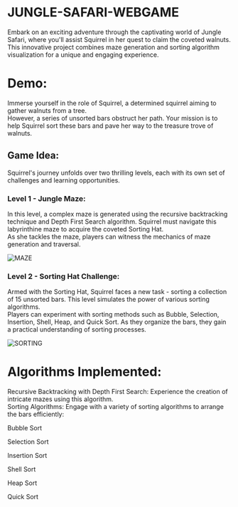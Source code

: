 # JUNGLE-SAFARI-WEBGAME

Embark on an exciting adventure through the captivating world of Jungle Safari, where you'll assist Squirrel in her quest to claim the coveted walnuts. <br>
This innovative project combines maze generation and sorting algorithm visualization for a unique and engaging experience.

# Demo:
Immerse yourself in the role of Squirrel, a determined squirrel aiming to gather walnuts from a tree. <br>
However, a series of unsorted bars obstruct her path. Your mission is to help Squirrel sort these bars and pave her way to the treasure trove of walnuts.

## Game Idea:
Squirrel's journey unfolds over two thrilling levels, each with its own set of challenges and learning opportunities.

### Level 1 - Jungle Maze:
In this level, a complex maze is generated using the recursive backtracking technique and Depth First Search algorithm. Squirrel must navigate this labyrinthine maze to acquire the coveted Sorting Hat. <br>
As she tackles the maze, players can witness the mechanics of maze generation and traversal.<br>


![MAZE](https://github.com/HARSHUU-23/JUNGLE-SAFARI-WEBGAME/assets/88359591/c7bb3288-9dc7-41ee-acaa-afc387dfb094)


### Level 2 - Sorting Hat Challenge:
Armed with the Sorting Hat, Squirrel faces a new task - sorting a collection of 15 unsorted bars. This level simulates the power of various sorting algorithms. <br>
Players can experiment with sorting methods such as Bubble, Selection, Insertion, Shell, Heap, and Quick Sort. As they organize the bars, they gain a practical understanding of sorting processes.<br>

![SORTING](https://github.com/HARSHUU-23/JUNGLE-SAFARI-WEBGAME/assets/88359591/664243aa-7231-4428-8619-0e5ce22251f9)


# Algorithms Implemented:
Recursive Backtracking with Depth First Search: Experience the creation of intricate mazes using this algorithm.<br>
Sorting Algorithms: Engage with a variety of sorting algorithms to arrange the bars efficiently:

Bubble Sort

Selection Sort

Insertion Sort

Shell Sort

Heap Sort

Quick Sort





